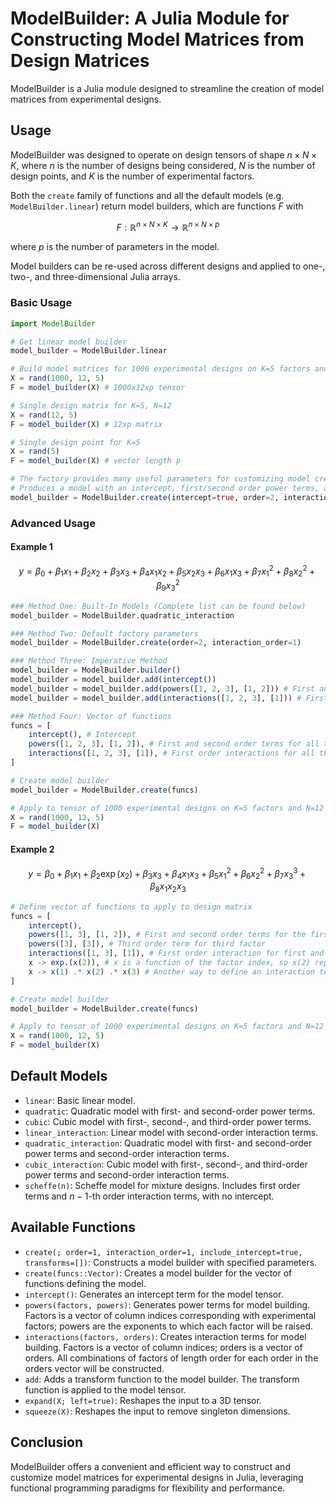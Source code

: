 # ModelBuilder: A Julia Module for Constructing Model Matrices from Design Matrices
ModelBuilder is a Julia module designed to streamline the creation of model matrices from experimental designs. 

## Usage
ModelBuilder was designed to operate on design tensors of shape $n\times N\times K$, where $n$ is the number of designs being considered, $N$ is the number of design points, and $K$ is the number of experimental factors.

Both the `create` family of functions and all the default models (e.g. `ModelBuilder.linear`) return model builders, which are functions $F$ with

$$ F: \mathbb{R}^{n\times N\times K} \rightarrow \mathbb{R}^{n\times N\times p} $$

where $p$ is the number of parameters in the model.

Model builders can be re-used across different designs and applied to one-, two-, and three-dimensional Julia arrays.

### Basic Usage
```julia
import ModelBuilder

# Get linear model builder
model_builder = ModelBuilder.linear

# Build model matrices for 1000 experimental designs on K=5 factors and N=12 design points
X = rand(1000, 12, 5)
F = model_builder(X) # 1000x12xp tensor

# Single design matrix for K=5, N=12
X = rand(12, 5)
F = model_builder(X) # 12xp matrix

# Single design point for K=5
X = rand(5)
F = model_builder(X) # vector length p

# The factory provides many useful parameters for customizing model creation
# Produces a model with an intercept, first/second order power terms, and second order interactions 
model_builder = ModelBuilder.create(intercept=true, order=2, interaction_order=2)
```

### Advanced Usage

#### Example 1
$$
y = \beta_0 + \beta_1 x_1 + \beta_2 x_2 + \beta_3 x_3 + \beta_4 x_1x_2 + \beta_5 x_2x_3 + \beta_6 x_1x_3 + \beta_7 x_1^2 + \beta_8 x_2^2 + \beta_9 x_3^2
$$


```julia
### Method One: Built-In Models (Complete list can be found below)
model_builder = ModelBuilder.quadratic_interaction

### Method Two: Default factory parameters
model_builder = ModelBuilder.create(order=2, interaction_order=1)

### Method Three: Imperative Method
model_builder = ModelBuilder.builder()
model_builder = model_builder.add(intercept())
model_builder = model_builder.add(powers([1, 2, 3], [1, 2])) # First and second order terms for all three factors
model_builder = model_builder.add(interactions([1, 2, 3], [1])) # First order interactions for all three factors

### Method Four: Vector of functions
funcs = [
    intercept(), # Intercept
    powers([1, 2, 3], [1, 2]), # First and second order terms for all three factors
    interactions([1, 2, 3], [1]), # First order interactions for all three factors
]

# Create model builder
model_builder = ModelBuilder.create(funcs)

# Apply to tensor of 1000 experimental designs on K=5 factors and N=12 design points
X = rand(1000, 12, 5)
F = model_builder(X)
```

#### Example 2
$$
    y = \beta_0 + \beta_1x_1 + \beta_2\exp( x_2) + \beta_3 x_3 + \beta_4x_1x_3+\beta_5x_1^2+\beta_6x_2^2+\beta_7x_3^3+\beta_8 x_1x_2x_3
$$

```julia
# Define vector of functions to apply to design matrix
funcs = [
    intercept(),
    powers([1, 3], [1, 2]), # First and second order terms for the first and third factor
    powers([3], [3]), # Third order term for third factor
    interactions([1, 3], [1]), # First order interaction for first and third factor
    x -> exp.(x(2)), # x is a function of the factor index, so x(2) represents the second factor
    x -> x(1) .* x(2) .* x(3) # Another way to define an interaction term as a custom function
]

# Create model builder
model_builder = ModelBuilder.create(funcs)

# Apply to tensor of 1000 experimental designs on K=5 factors and N=12 design points
X = rand(1000, 12, 5)
F = model_builder(X)
```

## Default Models

- `linear`: Basic linear model.
- `quadratic`: Quadratic model with first- and second-order power terms.
- `cubic`: Cubic model with first-, second-, and third-order power terms.
- `linear_interaction`: Linear model with second-order interaction terms.
- `quadratic_interaction`: Quadratic model with first- and second-order power terms and second-order interaction terms.
- `cubic_interaction`: Cubic model with first-, second-, and third-order power terms and second-order interaction terms.
- `scheffe(n)`: Scheffe model for mixture designs. Includes first order terms and $n-1$-th order interaction terms, with no intercept.  

## Available Functions
- `create(; order=1, interaction_order=1, include_intercept=true, transforms=[])`: Constructs a model builder with specified parameters.
- `create(funcs::Vector)`: Creates a model builder for the vector of functions defining the model.
- `intercept()`: Generates an intercept term for the model tensor.
- `powers(factors, powers)`: Generates power terms for model building. Factors is a vector of column indices corresponding with experimental factors; powers are the exponents to which each factor will be raised.
- `interactions(factors, orders)`: Creates interaction terms for model building. Factors is a vector of column indices; orders is a vector of orders. All combinations of factors of length order for each order in the orders vector will be constructed.
- `add`: Adds a transform function to the model builder. The transform function is applied to the model tensor.
- `expand(X; left=true)`: Reshapes the input to a 3D tensor.
- `squeeze(X)`: Reshapes the input to remove singleton dimensions.


## Conclusion

ModelBuilder offers a convenient and efficient way to construct and customize model matrices for experimental designs in Julia, leveraging functional programming paradigms for flexibility and performance.
